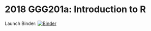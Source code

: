 # 2018 GGG201a: Introduction to R

Launch Binder: [![Binder](http://mybinder.org/badge.svg)](https://mybinder.org/v2/gh/ngs-docs/2018-ggg201a/2019?urlpath=rstudio)
